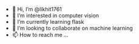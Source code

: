 - 👋 Hi, I’m @likhit1761
- 👀 I’m interested in computer vision
- 🌱 I’m currently learning flask
- 💞️ I’m looking to collaborate on machine learning
- 📫 How to reach me ...

<!---
likhit1761/likhit1761 is a ✨ special ✨ repository because its `README.md` (this file) appears on your GitHub profile.
You can click the Preview link to take a look at your changes.
--->
